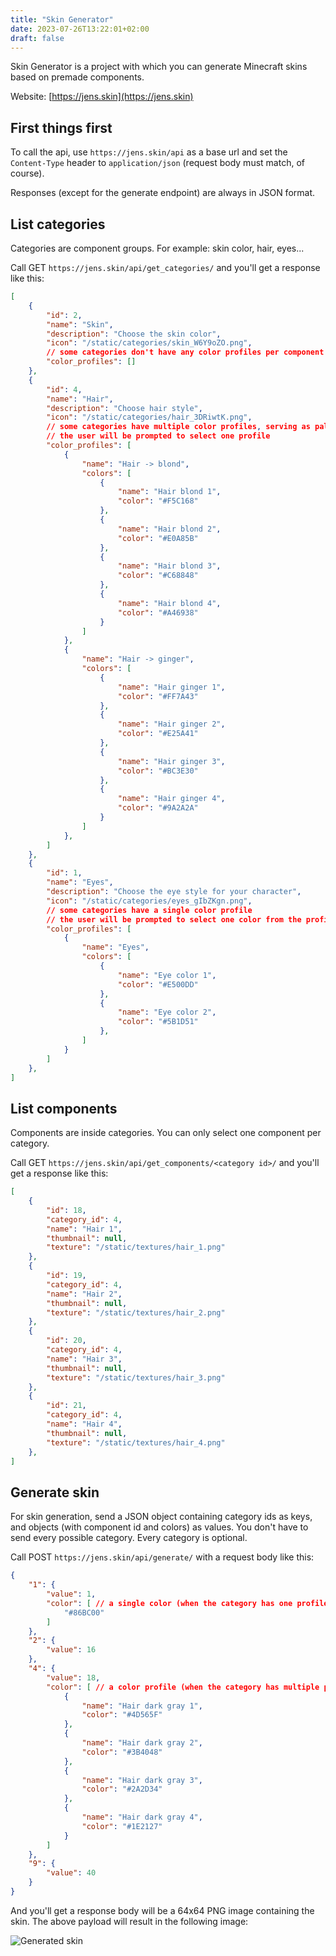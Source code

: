 ```yaml
---
title: "Skin Generator"
date: 2023-07-26T13:22:01+02:00
draft: false
---
```

Skin Generator is a project with which you can generate Minecraft skins based on premade components.

Website: [https://jens.skin](https://jens.skin)

## First things first
To call the api, use `https://jens.skin/api` as a base url and set the `Content-Type` header to `application/json` (request body must match, of course).

Responses (except for the generate endpoint) are always in JSON format.

## List categories
Categories are component groups.
For example: skin color, hair, eyes...

Call GET `https://jens.skin/api/get_categories/` and you'll get a response like this:
```json
[
    {
        "id": 2,
        "name": "Skin",
        "description": "Choose the skin color",
        "icon": "/static/categories/skin_W6Y9oZO.png",
        // some categories don't have any color profiles per component
        "color_profiles": []
    },
    {
        "id": 4,
        "name": "Hair",
        "description": "Choose hair style",
        "icon": "/static/categories/hair_3DRiwtK.png",
        // some categories have multiple color profiles, serving as pallettes
        // the user will be prompted to select one profile
        "color_profiles": [
            {
                "name": "Hair -> blond",
                "colors": [
                    {
                        "name": "Hair blond 1",
                        "color": "#F5C168"
                    },
                    {
                        "name": "Hair blond 2",
                        "color": "#E0A85B"
                    },
                    {
                        "name": "Hair blond 3",
                        "color": "#C68848"
                    },
                    {
                        "name": "Hair blond 4",
                        "color": "#A46938"
                    }
                ]
            },
            {
                "name": "Hair -> ginger",
                "colors": [
                    {
                        "name": "Hair ginger 1",
                        "color": "#FF7A43"
                    },
                    {
                        "name": "Hair ginger 2",
                        "color": "#E25A41"
                    },
                    {
                        "name": "Hair ginger 3",
                        "color": "#BC3E30"
                    },
                    {
                        "name": "Hair ginger 4",
                        "color": "#9A2A2A"
                    }
                ]
            },
        ]
    },
    {
        "id": 1,
        "name": "Eyes",
        "description": "Choose the eye style for your character",
        "icon": "/static/categories/eyes_gIbZKgn.png",
        // some categories have a single color profile
        // the user will be prompted to select one color from the profile
        "color_profiles": [
            {
                "name": "Eyes",
                "colors": [
                    {
                        "name": "Eye color 1",
                        "color": "#E500DD"
                    },
                    {
                        "name": "Eye color 2",
                        "color": "#5B1D51"
                    },
                ]
            }
        ]
    },
]
```


## List components
Components are inside categories.
You can only select one component per category.

Call GET `https://jens.skin/api/get_components/<category id>/` and you'll get a response like this:
```json
[
    {
        "id": 18,
        "category_id": 4,
        "name": "Hair 1",
        "thumbnail": null,
        "texture": "/static/textures/hair_1.png"
    },
    {
        "id": 19,
        "category_id": 4,
        "name": "Hair 2",
        "thumbnail": null,
        "texture": "/static/textures/hair_2.png"
    },
    {
        "id": 20,
        "category_id": 4,
        "name": "Hair 3",
        "thumbnail": null,
        "texture": "/static/textures/hair_3.png"
    },
    {
        "id": 21,
        "category_id": 4,
        "name": "Hair 4",
        "thumbnail": null,
        "texture": "/static/textures/hair_4.png"
    },
]
```

## Generate skin
For skin generation, send a JSON object containing category ids as keys, and objects (with component id and colors) as values.
You don't have to send every possible category.
Every category is optional.

Call POST `https://jens.skin/api/generate/` with a request body like this:
```json
{
    "1": {
        "value": 1,
        "color": [ // a single color (when the category has one profile)
            "#86BC00"
        ]
    },
    "2": {
        "value": 16
    },
    "4": {
        "value": 18,
        "color": [ // a color profile (when the category has multiple profiles)
            {
                "name": "Hair dark gray 1",
                "color": "#4D565F"
            },
            {
                "name": "Hair dark gray 2",
                "color": "#3B4048"
            },
            {
                "name": "Hair dark gray 3",
                "color": "#2A2D34"
            },
            {
                "name": "Hair dark gray 4",
                "color": "#1E2127"
            }
        ]
    },
    "9": {
        "value": 40
    }
}
```

And you'll get a response body will be a 64x64 PNG image containing the skin.
The above payload will result in the following image:

![Generated skin](/content/skin_example.png)